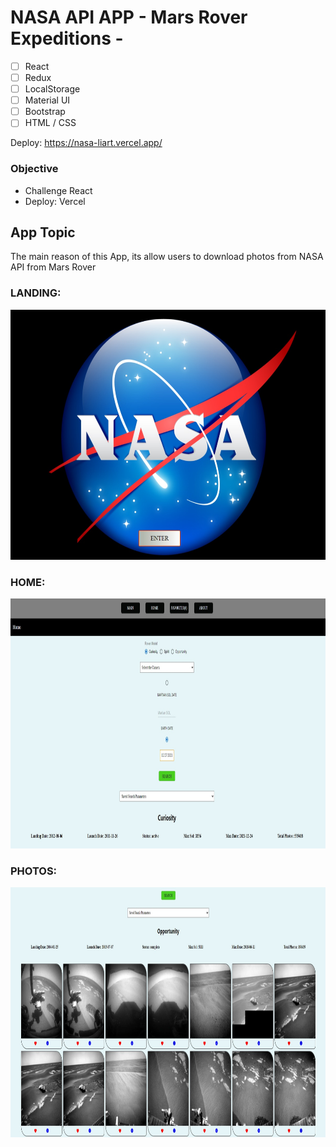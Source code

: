 # NASA API APP - Mars Rover Expeditions -

- [ ] React
- [ ] Redux
- [ ] LocalStorage
- [ ] Material UI
- [ ] Bootstrap
- [ ] HTML / CSS

Deploy: https://nasa-liart.vercel.app/

### Objective

- Challenge React
- Deploy: Vercel

## App Topic

The main reason of this App, its allow users to download photos from NASA API from Mars Rover

### LANDING:

<p>
  <img height="400" src="./public/landing.jpg" />
</p>

### HOME:

<p>
  <img height="400" src="./public/home.jpg" />
</p>

### PHOTOS:

<p>
  <img height="400" src="./public/photos.jpg" />
</p>
